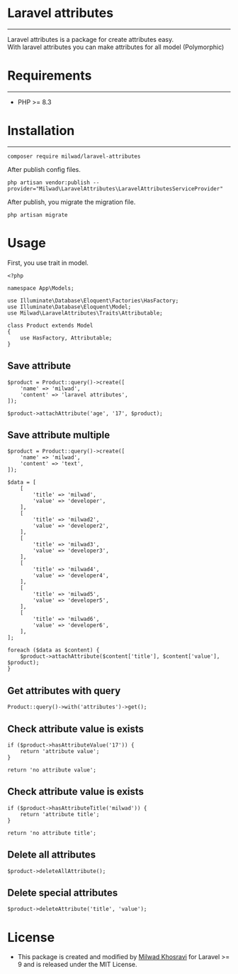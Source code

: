 # Laravel attributes
***
Laravel attributes is a package for create attributes easy. <br>
With laravel attributes you can make attributes for all model (Polymorphic)

# Requirements
***
- PHP >= 8.3

# Installation
***
```
composer require milwad/laravel-attributes
```
After publish config files.<br>
```
php artisan vendor:publish --provider="Milwad\LaravelAttributes\LaravelAttributesServiceProvider"
```
After publish, you migrate the migration file.
```
php artisan migrate
```

# Usage
First, you use trait in model.
```
<?php

namespace App\Models;

use Illuminate\Database\Eloquent\Factories\HasFactory;
use Illuminate\Database\Eloquent\Model;
use Milwad\LaravelAttributes\Traits\Attributable;

class Product extends Model
{
    use HasFactory, Attributable;
}
```

## Save attribute
```
$product = Product::query()->create([
    'name' => 'milwad',
    'content' => 'laravel attributes',
]);

$product->attachAttribute('age', '17', $product);
```

## Save attribute multiple
```
$product = Product::query()->create([
    'name' => 'milwad',
    'content' => 'text',
]);

$data = [
    [
        'title' => 'milwad',
        'value' => 'developer',
    ],
    [
        'title' => 'milwad2',
        'value' => 'developer2',
    ],
    [
        'title' => 'milwad3',
        'value' => 'developer3',
    ],
    [
        'title' => 'milwad4',
        'value' => 'developer4',
    ],
    [
        'title' => 'milwad5',
        'value' => 'developer5',
    ],
    [
        'title' => 'milwad6',
        'value' => 'developer6',
    ],
];

foreach ($data as $content) {
    $product->attachAttribute($content['title'], $content['value'], $product);
}
```

## Get attributes with query
```
Product::query()->with('attributes')->get();
```

## Check attribute value is exists
```
if ($product->hasAttributeValue('17')) {
    return 'attribute value';
}

return 'no attribute value';
```

## Check attribute value is exists
```
if ($product->hasAttributeTitle('milwad')) {
    return 'attribute title';
}

return 'no attribute title';
```

## Delete all attributes
```
$product->deleteAllAttribute();
```

## Delete special attributes
```
$product->deleteAttribute('title', 'value');
```


# License
* This package is created and modified by <a href="https://github.com/milwad-dev" target="_blank">Milwad Khosravi</a> for Laravel >= 9 and is released under the MIT License.
